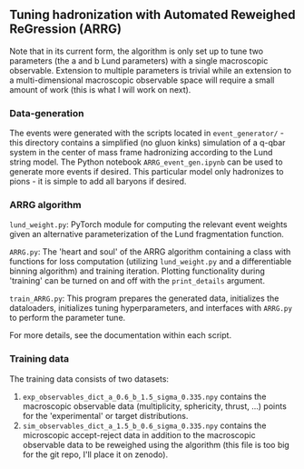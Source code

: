 ## Tuning hadronization with Automated Reweighed ReGression (ARRG)

Note that in its current form, the algorithm is only set up to tune two parameters (the a and b Lund parameters) with a single macroscopic observable. Extension to multiple parameters is trivial while an extension to a multi-dimensional macroscopic observable space will require a small amount of work (this is what I will work on next).

### Data-generation
The events were generated with the scripts located in ```event_generator/``` - this directory contains a simplified (no gluon kinks) simulation of a q-qbar system in the center of mass frame hadronizing according to the Lund string model. The Python notebook ```ARRG_event_gen.ipynb``` can be used to generate more events if desired. This particular model only hadronizes to pions - it is simple to add all baryons if desired.

### ARRG algorithm
```lund_weight.py```: PyTorch module for computing the relevant event weights given an alternative parameterization of the Lund fragmentation function. 

```ARRG.py```: The 'heart and soul' of the ARRG algorithm containing a class with functions for loss computation (utilizing ```lund_weight.py``` and a differentiable binning algorithm) and training iteration. Plotting functionality during 'training' can be turned on and off with the ```print_details``` argument.

```train_ARRG.py```: This program prepares the generated data, initializes the dataloaders, initializes tuning hyperparameters, and interfaces with ```ARRG.py``` to perform the parameter tune.

For more details, see the documentation within each script.

### Training data
The training data consists of two datasets:
1. ```exp_observables_dict_a_0.6_b_1.5_sigma_0.335.npy``` contains the macroscopic observable data (multiplicity, sphericity, thrust, ...) points for the 'experimental' or target distributions.
2. ```sim_observables_dict_a_1.5_b_0.6_sigma_0.335.npy``` contains the microscopic accept-reject data in addition to the macroscopic observable data to be reweighed using the algorithm (this file is too big for the git repo, I'll place it on zenodo).